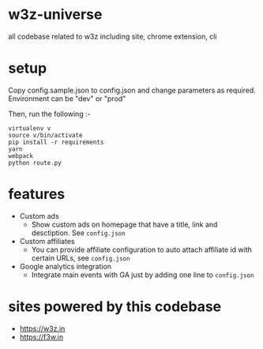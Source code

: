 # w3z-universe
all codebase related to w3z including site, chrome extension, cli

# setup

Copy config.sample.json to config.json and change parameters as required.
Environment can be "dev" or "prod"

Then, run the following :-

```
virtualenv v
source v/bin/activate
pip install -r requirements
yarn
webpack
python route.py
```

# features

- Custom ads
    - Show custom ads on homepage that have a title, link and desctiption. See
    `config.json`
- Custom affiliates
    - You can provide affiliate configuration to auto attach affiliate id with
    certain URLs, see `config.json`
- Google analytics integration
    - Integrate main events with GA just by adding one line to `config.json`

# sites powered by this codebase

- https://w3z.in
- https://f3w.in
